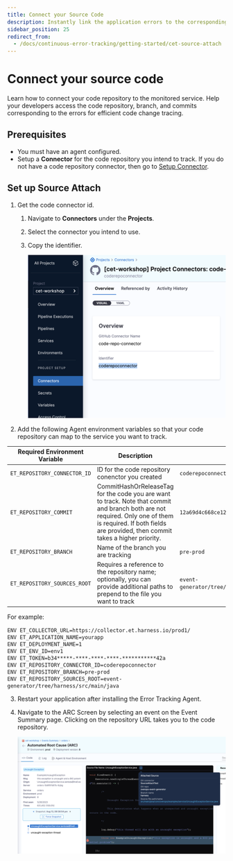 ```yaml
---
title: Connect your Source Code
description: Instantly link the application errors to the corresponding source code. 
sidebar_position: 25
redirect_from:
  - /docs/continuous-error-tracking/getting-started/cet-source-attach
---
```


# Connect your source code


Learn how to connect your code repository to the monitored service. Help your developers access the code repository, branch, and commits corresponding to the errors for efficient code change tracing.


## Prerequisites

* You must have an agent configured. 
* Setup a **Connector** for the code repository you intend to track. If you do not have a code repository connector, then go to  [Setup Connector](/platform/7_Connectors/Code-Repositories/connect-to-code-repo.md).


## Set up Source Attach


1. Get the code connector id.
    
    1. Navigate to **Connectors** under the **Projects**.

    2. Select the connector you intend to use.

    3. Copy the identifier.

        ![Connector Id](./static/cet-connector-id-00.png)



2. Add the following Agent environment variables so that your code repository can map to the service you want to track.

  | **Required Environment Variable** | **Description** | **Example** |
| --- | --- | --- |
| `ET_REPOSITORY_CONNECTOR_ID` | ID for the code repository conenctor you created | `coderepoconnector`|
| `ET_REPOSITORY_COMMIT` | CommitHashOrReleaseTag for the code you are want to track. Note that commit and branch both are not required. Only one of them is required. If both fields are provided, then commit takes a higher priority. | `12a69d4c668ce126fc104f4d58f3d7ed85403v1h`|
| `ET_REPOSITORY_BRANCH` | Name of the branch you are tracking | `pre-prod` |
| `ET_REPOSITORY_SOURCES_ROOT` | Requires a reference to the repository name; optionally, you can provide additional paths to prepend to the file you want to track | `event-generator/tree/harness/src/main/java` |

  For example:

```
ENV ET_COLLECTOR_URL=https://collector.et.harness.io/prod1/
ENV ET_APPLICATION_NAME=yourapp
ENV ET_DEPLOYMENT_NAME=1
ENV ET_ENV_ID=env1
ENV ET_TOKEN=b34*****-****-****-****-***********42a
ENV ET_REPOSITORY_CONNECTOR_ID=coderepoconnector
ENV ET_REPOSITORY_BRANCH=pre-prod
ENV ET_REPOSITORY_SOURCES_ROOT=event-generator/tree/harness/src/main/java
```

3. Restart your application after installing the Error Tracking Agent.

4. Navigate to the ARC Screen by selecting an event on the Event Summary page. Clicking on the repository URL takes you to the code repository.

    ![Source Attach](./static/cet-source-attach-00.png)
